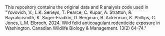 This repository contains the original data and R analysis code used in "Yovovich, V., 
L.K. Serieys, T. Pearce, C. Kupar, A. Stratton, R. Bayrakcismith, K. Sager-Fradkin, 
D. Bergman, B. Ackerman, K. Phillips, G. Jones, L.M. Elbroch, 2024. 
Wild felid anticoagulant rodenticide exposure in Washington. 
Canadian Wildlife Biology & Management. 13(2) 64-74."
